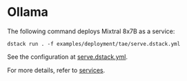 # Ollama

The following command deploys Mixtral 8x7B as a service:

```shell
dstack run . -f examples/deployment/tae/serve.dstack.yml
```

See the configuration at [serve.dstack.yml](serve.dstack.yml).

For more details, refer to [services](https://dstack.ai/docs/concepts/services).